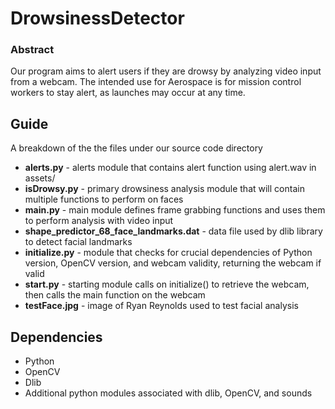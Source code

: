 # DrowsinessDetector

### Abstract
Our program aims to alert users if they are drowsy by analyzing video input from a webcam. The intended use for Aerospace is for mission control workers to stay alert, as launches may occur at any time.

## Guide
A breakdown of the the files under our source code directory
* **alerts.py** - alerts module that contains alert function using alert.wav in assets/
* **isDrowsy.py** - primary drowsiness analysis module that will contain multiple functions to perform on faces
* **main.py** - main module defines frame grabbing functions and uses them to perform analysis with video input
* **shape_predictor_68_face_landmarks.dat** - data file used by dlib library to detect facial landmarks
* **initialize.py** - module that checks for crucial dependencies of Python version, OpenCV version, and webcam validity, returning the webcam if valid
* **start.py** - starting module calls on initialize() to retrieve the webcam, then calls the main function on the webcam
* **testFace.jpg** - image of Ryan Reynolds used to test facial analysis

## Dependencies
+ Python
+ OpenCV
+ Dlib
+ Additional python modules associated with dlib, OpenCV, and sounds
